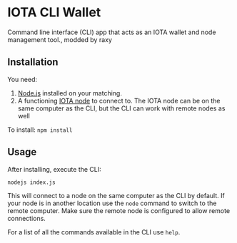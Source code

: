 # IOTA CLI Wallet

Command line interface (CLI) app that acts as an IOTA wallet and node management tool., modded by raxy

## Installation

You need:
1. [Node.js](https://nodejs.org) installed on your matching.  
1. A functioning [IOTA node](https://github.com/iotaledger/iri) to connect to.  The IOTA node can be on the same computer as the CLI, but the CLI can work with remote nodes as well 

To install:
`npm install`

## Usage

After installing, execute the CLI:

`nodejs index.js`

This will connect to a node on the same computer as the CLI by default.  If your node is in another location use the `node` command to switch to the remote computer.  Make sure the remote node is configured to allow remote connections.

For a list of all the commands available in the CLI use `help`.
